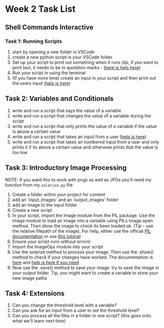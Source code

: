 # Week 2 Task List
## Shell Commands Interactive

### Task 1: Running Scripts
1. start by opening a new folder in VSCode
2. create a new python script in your VSCode folder
3. Set up your script to print out something when it runs (tip, if you want to print text, it needs to be in quotation marks - [there is help here](https://www.pythoncheatsheet.org/builtin/print))
4. Run your script in using the terminal
5. (If you have more time) create an input in your script and then print out the users input ([help is here](https://www.pythoncheatsheet.org/builtin/input)) 


## Task 2: Variables and Conditionals
1. write and run a script that says the value of a variable
2. write and run a script that changes the value of a variable during the script
3. write and run a script that only prints the value of a variable if the value is above a certain value
4. write and run a script that takes an input from a user ([help is here](https://www.pythoncheatsheet.org/builtin/input))
5. write and run a script that takes an numbered input from a user and only prints it if its above a certain value and otherwise prints that the value is too low 


## Task 3: Introductory Image Processing
NOTE: If you want this to work with pngs as well as JPGs you'll need my function from my ```solarize.py``` file
1. Create a folder within your project for content
2. add an 'input_images' and an 'output_images' folder
3. add an image to the input folder
4. Create a new script 
5. In your script, import the Image module from the PIL package. Use the image module to load an image into a variable using PILs Image.open method. Then show the image to check its been loaded ok. (Tip - use the relative filepath of the image). For help, either use the official [PIL documentation](https://pillow.readthedocs.io/en/stable/handbook/tutorial.html) or use [this tutorial](https://www.geeksforgeeks.org/python-pil-image-open-method/) 
5. Ensure your script runs without errors!
6. Import the ImageOps module into your script
7. Use the solarize method to process your image. Then use the .show() method to check if your changes have worked. The documentation is [here](https://pillow.readthedocs.io/en/stable/reference/ImageOps.html#PIL.ImageOps.solarize_) and [help is here if you need](https://www.geeksforgeeks.org/python-pil-imageops-solarize-method/) 
8. Now use the .save() method to save your image. try to save the image in your output folder. Tip, you might want to create a variable to store your new image paths

## Task 4: Extensions
1. Can you change the threshold level with a variable?
2. Can you ask for an input from a user to set the threshold level?
3. Can you process all the files in a folder in one script? (this goes onto what we'll learn next time)